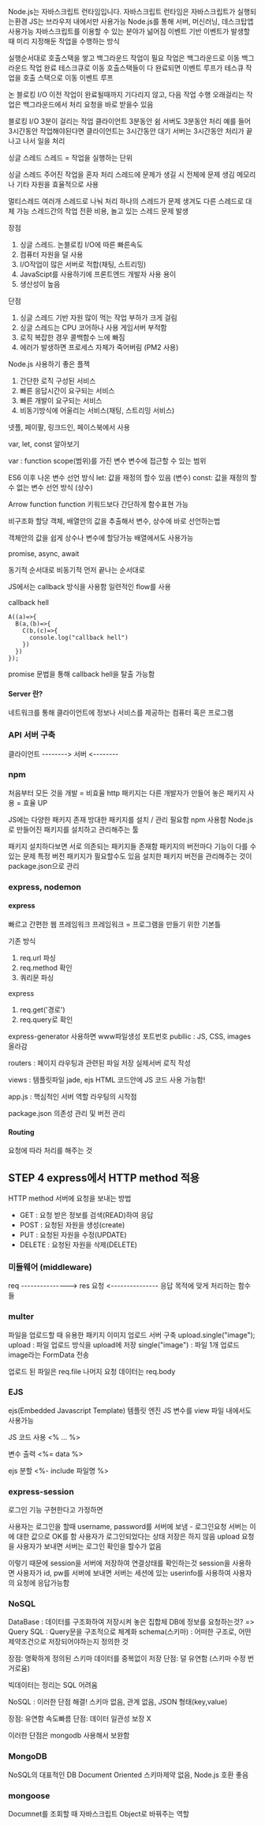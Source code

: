 Node.js는 자바스크립트 런타임입니다.
자바스크립트 런타임은 자바스크립트가 실행되는환경
JS는 브라우저 내에서만 사용가능
Node.js를 통해 서버, 머신러닝, 데스크탑앱 사용가능
자바스크립트를 이용할 수 있는 분야가 넒어짐
이벤트 기반
이벤트가 발생할 때 미리 지정해둔 작업을 수행하는 방식

실행순서대로 호출스택을 쌓고 백그라운드 작업이 필요 작업은 백그라운드로 이동
백그라운드 작업 완료 테스크큐로 이동
호출스택들이 다 완료되면 이벤트 루프가 테스큐 작업을 호출 스택으로 이동
이벤트 루프

논 블로킹 I/O
이전 작업이 완료될때까지 기다리지 않고, 다음 작업 수행
오래걸리는 작업은 백그라운드에서 처리
요청을 바로 받을수 있음

블로킹 I/O
3분이 걸리는 작업 
클라이언트 3분동안 쉼 서버도 3분동안 처리
예를 들어 3시간동안 작업해야된다면 클라이언트는 3시간동안 대기 서버는 3시간동안 처리가 끝나고 나서 일을 처리

싱글 스레드
스레드 = 작업을 실행하는 단위

싱글 스레드
주어진 작업을 혼자 처리
스레드에 문제가 생길 시 전체에 문제 생김
메모리나 기타 자원을 효율적으로 사용

멀티스레드
여러개 스레드로 나눠 처리
하나의 스레드가 문제 생겨도 다른 스레드로 대체 가능
스레드간의 작업 전환 비용, 놀고 있는 스레드 문제 발생

장점
1. 싱글 스레드. 논블로킹 I/O에 따른 빠른속도
2. 컴퓨터 자원을 덜 사용
3. I/O작업이 많은 서버로 적합(채팅, 스트리밍)
4. JavaScipt를 사용하기에 프론트엔드 개발자 사용 용이
5. 생산성이 높음

단점
1. 싱글 스레드 기반 자원 많이 먹는 작업 부하가 크게 걸림
2. 싱글 스레드는 CPU 코어하나 사용 게임서버 부적함
3. 로직 복잡한 경우 콜백함수 느에 빠짐
4. 에러가 발생하면 프로세스 자체가 죽어버림 (PM2 사용)

Node.js 사용하기 좋은 플젝
1. 간단한 로직 구성된 서비스
2. 빠른 응답시간이 요구되는 서비스
3. 빠른 개발이 요구되는 서비스
4. 비동기방식에 어울리는 서비스(채팅, 스트리밍 서비스)

넷플, 페이팔, 링크드인, 페이스북에서 사용

var, let, const 알아보기

var : function scope(범위)를 가진 변수
변수에 접근할 수 있는 범위

ES6 이후 나온 변수 선언 방식
let: 값을 재정의 할수 있음 (변수)
const: 값을 재정의 할 수 없는 변수 선언 방식 (상수)

Arrow function
function 키워드보다 간단하게 함수표현 가능

비구조화 할당
객체, 배열안의 값을 추출해서 변수, 상수에 바로 선언하는법

객체안의 값을 쉽게 상수나 변수에 할당가능
배열에서도 사용가능

promise, async, await

동기적 순서대로
비동기적 먼저 끝나는 순서대로

JS에서는 callback 방식을 사용함
일련적인 flow를 사용

callback hell
```
A((a)=>{
  B(a,(b)=>{
    C(b,(c)=>{
      console.log("callback hell")
    })
  })
});
```

promise 문법을 통해 callback hell을 탈출 가능함

#### Server 란?
네트워크를 통해 클라이언트에 정보나 서비스를 제공하는 컴퓨터 혹은 프로그램

### API 서버 구축
클라이언트 --------> 서버
          <--------

### npm
처음부터 모든 것을 개발 = 비효율
http 패키지는 다른 개발자가 만들어 놓은 패키지 사용 = 효율 UP

JS에는 다양한 패키지 존재
방대한 패키지를 설치 / 관리 필요함
npm 사용함 
Node.js로 만들어진 패키지를 설치하고 관리해주는 툴

패키지 설치하다보면 서로 의존되는 패키지들 존재함
패키지의 버전마다 기능이 다를 수 있는 문제
특정 버전 패키지가 필요할수도 있음
설치한 패키지 버전을 관리해주는 것이 
package.json으로 관리

### express, nodemon

#### express
빠르고 간편한 웹 프레임워크
프레임워크 = 프로그램을 만들기 위한 기본틀

기존 방식
1. req.url 파싱
2. req.method 확인
3. 쿼리문 파싱

express
1. req.get('경로')
2. req.query로 확인

express-generator
사용하면 www파일생성 포트번호
publlic : JS, CSS, images 올라감

routers : 페이지 라우팅과 관련된 파일 저장 실제서버 로직 작성

views : 템플릿파일 jade, ejs
HTML 코드안에 JS 코드 사용 가능함! 

app.js : 핵심적인 서버 역할
라우팅의 시작점

package.json 의존성 관리 및 버전 관리

#### Routing
요청에 따라 처리를 해주는 것

## STEP 4 express에서 HTTP method 적용
HTTP method 서버에 요청을 보내는 방법
* GET : 요청 받은 정보를 검색(READ)하여 응답
* POST : 요청된 자원을 생성(create)
* PUT : 요청된 자원을 수정(UPDATE)
* DELETE : 요청된 자원을 삭제(DELETE)

### 미들웨어 (middleware)

req  ---------------> res
요청 <--------------- 응답
목적에 맞게 처리하는 함수들

### multer

파일을 업로드할 때 유용한 패키지
이미지 업로드 서버 구축
upload.single("image");
upload : 파일 업로드 방식을 upload에 저장
single("image") : 파일 1개 업로드 image라는 FormData 전송

업로드 된 파일은 req.file
나머지 요청 데이터는 req.body

### EJS
ejs(Embedded Javascript Template)
템플릿 엔진 
JS 변수를  view 파일 내에서도 사용가능

JS 코드 사용
<% ... %>

변수 출력
<%= data %>

ejs 분할
<%- include 파일명 %>

### express-session
로그인 기능 구현한다고 가정하면

사용자는 로그인을 할때 username, password를 서버에 보냄 - 로그인요청
서버는 이에 대한 값으로 OK를 함
사용자가 로그인되었다는 상태 저장은 하지 않음
upload 요청을 사용자가 보내면 서버는 로그인 확인을 할수가 없음

이렇기 때문에 session을 서버에 저장하여 연결상태를 확인하는것
session을 사용하면 사용자가 id, pw를 서버에 보내면 서버는 세션에 있는 userinfo를 사용하여 사용자의 요청에 응답가능함

### NoSQL
DataBase : 데이터를 구조화하여 저장시켜 놓은 집합체
DB에 정보를 요청하는것? => Query
SQL : Query문을 구조적으로 체계화
schema(스키마) : 어떠한 구조로, 어떤 제약조건으로 저장되어야하는지 정의한 것

장점: 명확하게 정의된 스키마 데이터를 중복없이 저장
단점: 덜 유연함 (스키마 수정 번거로움)

빅데이터는 정리는 SQL 어려움

NoSQL : 이러한 단점 해결! 스키마 없음, 관계 없음, JSON 형태(key,value)

장점: 유연함 속도빠름
단점: 데이터 일관성 보장 X

이러한 단점은 mongodb 사용해서 보완함

### MongoDB
NoSQL의 대표적인 DB
Document Oriented 
스키마제약 없음, Node.js 호환 좋음

### mongoose 
Documnet를 조회할 때 자바스크립트 Object로 바꿔주는 역할